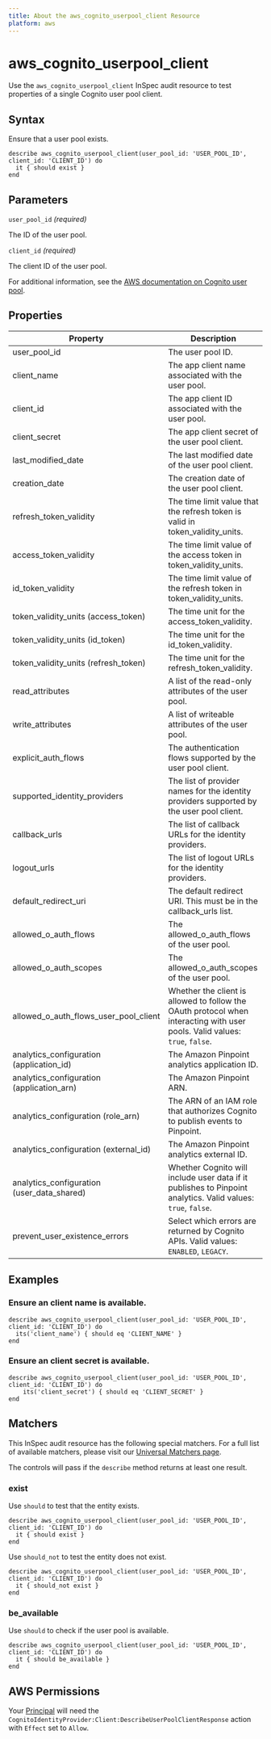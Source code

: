 ```yaml
---
title: About the aws_cognito_userpool_client Resource
platform: aws
---
```


# aws\_cognito\_userpool\_client

Use the `aws_cognito_userpool_client` InSpec audit resource to test properties of a single Cognito user pool client.

## Syntax

Ensure that a user pool exists.

    describe aws_cognito_userpool_client(user_pool_id: 'USER_POOL_ID', client_id: 'CLIENT_ID') do
      it { should exist }
    end

## Parameters

`user_pool_id` _(required)_

The ID of the user pool.


`client_id` _(required)_

The client ID of the user pool.

For additional information, see the [AWS documentation on Cognito user pool](https://docs.aws.amazon.com/AWSCloudFormation/latest/UserGuide/aws-resource-cognito-userpoolclient.html).

## Properties

| Property | Description|
| --- | --- |
| user_pool_id | The user pool ID. |
| client_name | The app client name associated with the user pool. |
| client_id | The app client ID associated with the user pool. |
| client_secret | The app client secret of the user pool client. |
| last_modified_date | The last modified date of the user pool client. |
| creation_date | The creation date of the user pool client. |
| refresh_token_validity | The time limit value that the refresh token is valid in token_validity_units. |
| access_token_validity | The time limit value of the access token in token_validity_units. |
| id_token_validity | The time limit value of the refresh token in token_validity_units. |
| token_validity_units (access_token) | The time unit for the access_token_validity. |
| token_validity_units (id_token) | The time unit for the id_token_validity. |
| token_validity_units (refresh_token) | The time unit for the refresh_token_validity. |
| read_attributes | A list of the read-only attributes of the user pool. |
| write_attributes | A list of writeable attributes of the user pool. |
| explicit_auth_flows | The authentication flows supported by the user pool client. |
| supported_identity_providers | The list of provider names for the identity providers supported by the user pool client. |
| callback_urls | The list of callback URLs for the identity providers. |
| logout_urls | The list of logout URLs for the identity providers. |
| default_redirect_uri | The default redirect URI. This must be in the callback_urls list. |
| allowed_o_auth_flows | The allowed_o_auth_flows of the user pool. |
| allowed_o_auth_scopes | The allowed_o_auth_scopes of the user pool. |
| allowed_o_auth_flows_user_pool_client | Whether the client is allowed to follow the OAuth protocol when interacting with user pools. Valid values: `true`, `false`. |
| analytics_configuration (application_id) | The Amazon Pinpoint analytics application ID. |
| analytics_configuration (application_arn) | The Amazon Pinpoint ARN. |
| analytics_configuration (role_arn) | The ARN of an IAM role that authorizes Cognito to publish events to Pinpoint. |
| analytics_configuration (external_id) | The Amazon Pinpoint analytics external ID. |
| analytics_configuration (user_data_shared) | Whether Cognito will include user data if it publishes to Pinpoint analytics. Valid values: `true`, `false`. |
| prevent_user_existence_errors | Select which errors are returned by Cognito APIs. Valid values: `ENABLED`, `LEGACY`. |

## Examples

### Ensure an client name is available.

    describe aws_cognito_userpool_client(user_pool_id: 'USER_POOL_ID', client_id: 'CLIENT_ID') do
      its('client_name') { should eq 'CLIENT_NAME' }
    end

### Ensure an client secret is available.

    describe aws_cognito_userpool_client(user_pool_id: 'USER_POOL_ID', client_id: 'CLIENT_ID') do
        its('client_secret') { should eq 'CLIENT_SECRET' }
    end

## Matchers

This InSpec audit resource has the following special matchers. For a full list of available matchers, please visit our [Universal Matchers page](https://www.inspec.io/docs/reference/matchers/).

The controls will pass if the `describe` method returns at least one result.

### exist

Use `should` to test that the entity exists.

    describe aws_cognito_userpool_client(user_pool_id: 'USER_POOL_ID', client_id: 'CLIENT_ID') do
      it { should exist }
    end

Use `should_not` to test the entity does not exist.

    describe aws_cognito_userpool_client(user_pool_id: 'USER_POOL_ID', client_id: 'CLIENT_ID') do
      it { should_not exist }
    end

### be_available

Use `should` to check if the user pool is available.

    describe aws_cognito_userpool_client(user_pool_id: 'USER_POOL_ID', client_id: 'CLIENT_ID') do
      it { should be_available }
    end

## AWS Permissions

Your [Principal](https://docs.aws.amazon.com/IAM/latest/UserGuide/intro-structure.html#intro-structure-principal) will need the `CognitoIdentityProvider:Client:DescribeUserPoolClientResponse` action with `Effect` set to `Allow`.
